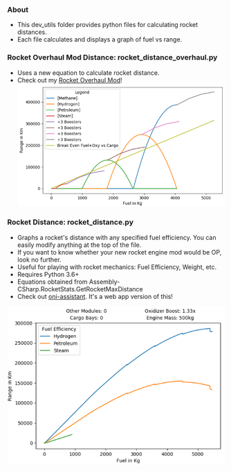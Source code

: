 ### About
* This dev_utils folder provides python files for calculating rocket distances.
* Each file calculates and displays a graph of fuel vs range.

### Rocket Overhaul Mod Distance: rocket_distance_overhaul.py
* Uses a new equation to calculate rocket distance.
* Check out my [Rocket Overhaul Mod](/Mods/RocketOverhaul.md)!
![new rocket efficiency graph](/images/new_equation.png "Just kidding about the rocket with your mom on it. The rocket was never built due to budget concerns.")

### Rocket Distance: rocket_distance.py
* Graphs a rocket's distance with any specified fuel efficiency. You can easily modify anything at the top of the file. 
* If you want to know whether your new rocket engine mod would be OP, look no further.
* Useful for playing with rocket mechanics: Fuel Efficiency, Weight, etc.
* Requires Python 3.6+
* Equations obtained from Assembly-CSharp.RocketStats.GetRocketMaxDistance 
* Check out [oni-assistant](https://oni-assistant.com/). It's a web app version of this!

![rocket efficiency graph](/images/rocket_distance.png "The green line is the rocket with your mom on it.")
